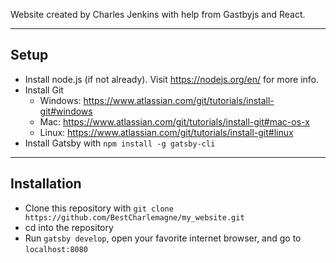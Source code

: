 Website created by Charles Jenkins with help from Gastbyjs and React.

---
Setup
---

- Install node.js (if not already). Visit https://nodejs.org/en/ for more info.
- Install Git
    - Windows: https://www.atlassian.com/git/tutorials/install-git#windows
    - Mac: https://www.atlassian.com/git/tutorials/install-git#mac-os-x
    - Linux: https://www.atlassian.com/git/tutorials/install-git#linux
- Install Gatsby with `npm install -g gatsby-cli`

---
Installation
---

- Clone this repository with `git clone https://github.com/BestCharlemagne/my_website.git`
- cd into the repository
- Run `gatsby develop`, open your favorite internet browser, and go to `localhost:8080`